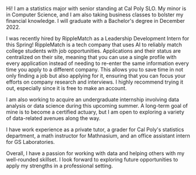 Hi! I am a statistics major with senior standing at Cal Poly SLO. My minor is in Computer Science, and I am also taking business classes to bolster my financial knowledge. I will graduate with a Bachelor's degree in December 2022.

I was recently hired by RippleMatch as a Leadership Development Intern for this Spring! RippleMatch is a tech company that uses AI to reliably match college students with job opportunities. Applications and their status are centralized on their site, meaning that you can use a single profile with every application instead of needing to re-enter the same information every time you apply to a different company. This allows you to save time in not only finding a job but also applying for it, ensuring that you can focus your efforts on company research and interviews. I highly recommend trying it out, especially since it is free to make an account.

I am also working to acquire an undergraduate internship involving data analysis or data science during this upcoming summer. A long-term goal of mine is to become a certified actuary, but I am open to exploring a variety of data-related avenues along the way.

I have work experience as a private tutor, a grader for Cal Poly's statistics department, a math instructor for Mathnasium, and an office assistant intern for GS Laboratories.

Overall, I have a passion for working with data and helping others with my well-rounded skillset. I look forward to exploring future opportunities to apply my strengths in a professional setting.
